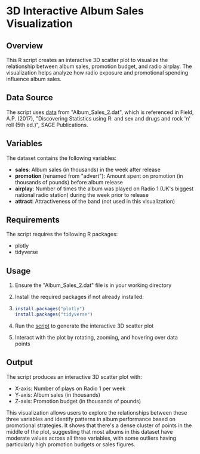 # 3D Interactive Album Sales Visualization

## Overview
This R script creates an interactive 3D scatter plot to visualize the relationship between album sales, promotion budget, and radio airplay. The visualization helps analyze how radio exposure and promotional spending influence album sales.

## Data Source
The script uses [data]("Album_Sales_2.dat) from "Album_Sales_2.dat", which is referenced in Field, A.P. (2017), "Discovering Statistics using R: and sex and drugs and rock 'n' roll (5th ed.)", SAGE Publications.

## Variables
The dataset contains the following variables:
- **sales**: Album sales (in thousands) in the week after release
- **promotion** (renamed from "advert"): Amount spent on promotion (in thousands of pounds) before album release
- **airplay**: Number of times the album was played on Radio 1 (UK's biggest national radio station) during the week prior to release
- **attract**: Attractiveness of the band (not used in this visualization)

## Requirements
The script requires the following R packages:
- plotly
- tidyverse

## Usage
1. Ensure the "Album_Sales_2.dat" file is in your working directory
2. Install the required packages if not already installed:
3. 
   ```R
   install.packages("plotly")
   install.packages("tidyverse")
   ```
   
4. Run the [script](3D_interactive_plot.R) to generate the interactive 3D scatter plot
5. Interact with the plot by rotating, zooming, and hovering over data points

## Output
The script produces an interactive 3D scatter plot with:
- X-axis: Number of plays on Radio 1 per week
- Y-axis: Album sales (in thousands)
- Z-axis: Promotion budget (in thousands of pounds)

This visualization allows users to explore the relationships between these three variables and identify patterns in album performance based on promotional strategies. It shows that there's a dense cluster of points in the middle of the plot, suggesting that most albums in this dataset have moderate values across all three variables, with some outliers having particularly high promotion budgets or sales figures.
